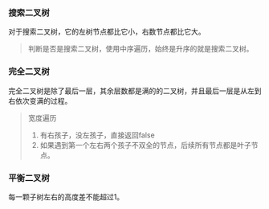 ### 搜索二叉树
对于搜索二叉树，它的左树节点都比它小，右数节点都比它大。
> 判断是否是搜索二叉树，使用中序遍历，始终是升序的就是搜索二叉树。

### 完全二叉树
完全二叉树是除了最后一层，其余层数都是满的的二叉树，并且最后一层是从左到右依次变满的过程。
> 宽度遍历
> 1. 有右孩子，没左孩子，直接返回false
> 2. 如果遇到第一个左右两个孩子不双全的节点，后续所有节点都是叶子节点。

### 平衡二叉树
每一颗子树左右的高度差不能超过1。
